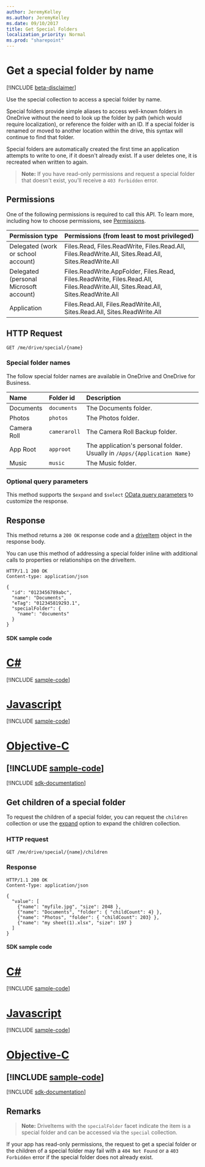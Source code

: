 ```yaml
---
author: JeremyKelley
ms.author: JeremyKelley
ms.date: 09/10/2017
title: Get Special Folders
localization_priority: Normal
ms.prod: "sharepoint"
---
```

# Get a special folder by name

[!INCLUDE [beta-disclaimer](../../includes/beta-disclaimer.md)]

Use the special collection to access a special folder by name.

Special folders provide simple aliases to access well-known folders in OneDrive without the need to look up the folder by path (which would require localization), or reference the folder with an ID. If a special folder is renamed or moved to another location within the drive, this syntax will continue to find that folder.

Special folders are automatically created the first time an application attempts to write to one, if it doesn't already exist. If a user deletes one, it is recreated when written to again.

> **Note:**  If you have read-only permissions and request a special folder that doesn't exist, you'll receive a `403 Forbidden` error.

## Permissions

One of the following permissions is required to call this API. To learn more, including how to choose permissions, see [Permissions](/graph/permissions-reference).

|            Permission type             |                                           Permissions (from least to most privileged)                                            |
| :------------------------------------- | :------------------------------------------------------------------------------------------------------------------------------- |
| Delegated (work or school account)     | Files.Read, Files.ReadWrite, Files.Read.All, Files.ReadWrite.All, Sites.Read.All, Sites.ReadWrite.All                            |
| Delegated (personal Microsoft account) | Files.ReadWrite.AppFolder, Files.Read, Files.ReadWrite, Files.Read.All, Files.ReadWrite.All, Sites.Read.All, Sites.ReadWrite.All |
| Application                            | Files.Read.All, Files.ReadWrite.All, Sites.Read.All, Sites.ReadWrite.All                                                         |

## HTTP Request

<!-- { "blockType": "request", "name": "get-special-folder", "scopes": "files.read" } -->

```http
GET /me/drive/special/{name}
```

### Special folder names

The follow special folder names are available in OneDrive and OneDrive for Business.

| Name        | Folder id    | Description                                                              |
|:------------|:-------------|:-------------------------------------------------------------------------|
| Documents   | `documents`  | The Documents folder.                                                    |
| Photos      | `photos`     | The Photos folder.                                                       |
| Camera Roll | `cameraroll` | The Camera Roll Backup folder.                                           |
| App Root    | `approot`    | The application's personal folder. Usually in `/Apps/{Application Name}` |
| Music       | `music`      | The Music folder.                                                        |


### Optional query parameters

This method supports the `$expand` and `$select` [OData query parameters](/graph/query-parameters) to customize the response.

## Response

This method returns a `200 OK` response code and a [driveItem](../resources/driveitem.md) object in the response body.

You can use this method of addressing a special folder inline with additional calls to properties or relationships on the driveItem.

<!-- { "blockType": "response", "@odata.type": "microsoft.graph.driveItem", "truncated": true } -->

```http
HTTP/1.1 200 OK
Content-type: application/json

{
  "id": "0123456789abc",
  "name": "Documents",
  "eTag": "012345819293.1",
  "specialFolder": {
    "name": "documents"
  }
}
```
#### SDK sample code
# [C#](#tab/cs)
[!INCLUDE [sample-code](../includes/get-special-folder-Cs-snippets.md)]

# [Javascript](#tab/javascript)
[!INCLUDE [sample-code](../includes/get-special-folder-Javascript-snippets.md)]

# [Objective-C](#tab/objective-c)
[!INCLUDE [sample-code](../includes/get-special-folder-Objective-C-snippets.md)]
---

[!INCLUDE [sdk-documentation](../includes/snippets_sdk_documentation_link.md)]

## Get children of a special folder

To request the children of a special folder, you can request the `children`
collection or use the [expand](/graph/query-parameters) option to expand the children collection.

### HTTP request

<!-- { "blockType": "request", "name": "get-special-children", "scopes": "files.read" } -->

```http
GET /me/drive/special/{name}/children
```

### Response

<!-- { "blockType": "response", "@odata.type": "microsoft.graph.driveItem", "isCollection": true, "truncated": true} -->

```http
HTTP/1.1 200 OK
Content-Type: application/json

{
  "value": [
    {"name": "myfile.jpg", "size": 2048 },
    {"name": "Documents", "folder": { "childCount": 4} },
    {"name": "Photos", "folder": { "childCount": 203} },
    {"name": "my sheet(1).xlsx", "size": 197 }
  ]
}
```
#### SDK sample code
# [C#](#tab/cs)
[!INCLUDE [sample-code](../includes/get-special-children-Cs-snippets.md)]

# [Javascript](#tab/javascript)
[!INCLUDE [sample-code](../includes/get-special-children-Javascript-snippets.md)]

# [Objective-C](#tab/objective-c)
[!INCLUDE [sample-code](../includes/get-special-children-Objective-C-snippets.md)]
---

[!INCLUDE [sdk-documentation](../includes/snippets_sdk_documentation_link.md)]

## Remarks

> **Note:** DriveItems with the `specialFolder` facet indicate the item is a special folder and can be accessed via the `special` collection.

If your app has read-only permissions, the request to get a special folder or
the children of a special folder may fail with a `404 Not Found` or a `403 Forbidden`
error if the special folder does not already exist.

<!--
{
  "type": "#page.annotation",
  "description": "Access known folders in OneDrive through the special folder collection",
  "keywords": "known folders",
  "section": "documentation",
  "tocPath": "OneDrive/Drive/Special folders",
  "suppressions": [
    "Error: /api-reference/beta/api/drive-get-specialfolder.md:\r\n      BookmarkMissing: '[#tab/objective-c](Objective-C)'. Did you mean: #objective-c (score: 4)",
    "Error: /api-reference/beta/api/drive-get-specialfolder.md:\r\n      BookmarkMissing: '[#tab/cs](C#)'. Did you mean: #c (score: 5)",
    "Error: /api-reference/beta/api/drive-get-specialfolder.md:\r\n      BookmarkMissing: '[#tab/javascript](Javascript)'. Did you mean: #javascript (score: 4)",
    "Error: /api-reference/beta/api/drive-get-specialfolder.md:\r\n      BookmarkMissing: '[#tab/cs](C#)'. Did you mean: #c (score: 5)",
    "Error: /api-reference/beta/api/drive-get-specialfolder.md:\r\n      BookmarkMissing: '[#tab/javascript](Javascript)'. Did you mean: #javascript (score: 4)"
  ]
}
-->
